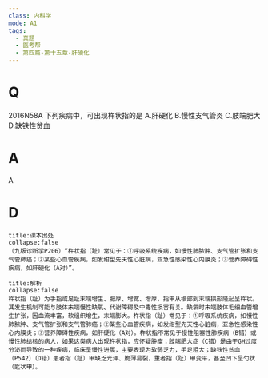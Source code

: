 ```yaml
---
class: 内科学
mode: A1
tags:
  - 真题
  - 医考帮
  - 第四篇-第十五章-肝硬化
---
```


# Q
2016N58A 下列疾病中，可出现杵状指的是
A.肝硬化
B.慢性支气管炎
C.肢端肥大
D.缺铁性贫血

# A
A
# D
```ad-note
title:课本出处
collapse:false
（九版诊断学P206）“杵状指（趾）常见于：①呼吸系统疾病，如慢性肺脓肿、支气管扩张和支气管肺癌；②某些心血管疾病，如发绀型先天性心脏病，亚急性感染性心内膜炎；③营养障碍性疾病，如肝硬化（A对）”。
```

```ad-summary
title:解析
collapse:false
杵状指（趾）为手指或足趾末端增生、肥厚、增宽、增厚，指甲从根部到末端拱形隆起呈杵状。其发生机制可能与肢体末端慢性缺氧、代谢障碍及中毒性损害有关。缺氧时末端肢体毛细血管增生扩张，因血流丰富，软组织增生，末端膨大。杵状指（趾）常见于：①呼吸系统疾病，如慢性肺脓肿、支气管扩张和支气管肺癌；②某些心血管疾病，如发绀型先天性心脏病，亚急性感染性心内膜炎；③营养障碍性疾病，如肝硬化（A对）。杵状指不常见于慢性阻塞性肺疾病（B错）或慢性肺结核的病人，如果这类病人出现杵状指，应怀疑肿瘤；肢端肥大症（C错）是由于GH过度分泌而导致的一种疾病，临床呈慢性进展，主要表现为软弱乏力，手足粗大；缺铁性贫血（P542）（D错）患者指（趾）甲缺乏光泽、脆薄易裂，重者指（趾）甲变平，甚至凹下呈勺状（匙状甲）。
```

